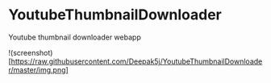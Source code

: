 # YoutubeThumbnailDownloader
Youtube thumbnail downloader webapp

!(screenshot)[https://raw.githubusercontent.com/Deepak5j/YoutubeThumbnailDownloader/master/img.png]
